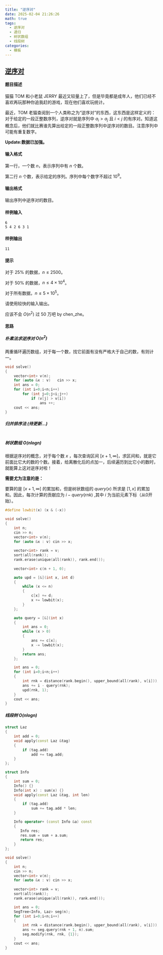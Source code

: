 ```yaml
---
title: "逆序对"     
date: 2025-02-04 21:26:26
math: true
tags:
  - 逆序对
  - 递归
  - 树状数组
  - 线段树
categories: 
  - 模板
---
```


## [逆序对](https://www.luogu.com.cn/problem/P1908)

#### 题目描述

猫猫 TOM 和小老鼠 JERRY 最近又较量上了，但是毕竟都是成年人，他们已经不喜欢再玩那种你追我赶的游戏，现在他们喜欢玩统计。

最近，TOM 老猫查阅到一个人类称之为“逆序对”的东西，这东西是这样定义的：对于给定的一段正整数序列，逆序对就是序列中 $a_i>a_j$ 且 $i<j$ 的有序对。知道这概念后，他们就比赛谁先算出给定的一段正整数序列中逆序对的数目。注意序列中可能有重复数字。

**Update:数据已加强。**

#### 输入格式

第一行，一个数 $n$，表示序列中有 $n$ 个数。

第二行 $n$ 个数，表示给定的序列。序列中每个数字不超过 $10^9$。

#### 输出格式

输出序列中逆序对的数目。

#### 样例输入

```
6
5 4 2 6 3 1
```

#### 样例输出

```
11
```

#### 提示

对于 $25\%$ 的数据，$n \leq 2500$。

对于 $50\%$ 的数据，$n \leq 4 \times 10^4$。

对于所有数据，$n \leq 5 \times 10^5$。

请使用较快的输入输出。

应该不会 $O(n^2)$ 过 50 万吧 by chen_zhe。

#### 思路

##### 朴素法求逆序对  $O(n^2)$

两重循环遍历数组，对于每一个数，找它前面有没有严格大于自己的数，有则计一。

```cpp
void solve()
{
	vector<int> v(n);
	for (auto &x : v)	cin >> x;
    int ans = 0;
    for (int i=0;i<n;i++)
        for (int j=0;j<i;j++)
            if (v[j] > v[i])
                ans ++;
    cout << ans;
}
```

##### 归并排序法 (待更新…)

```cpp

```

##### 树状数组  $O(nlogn)$

根据逆序对的概念，对于每个数 $x$ ，每次查询区间 $[x + 1, \infty]$，求区间和，就是它前面比它大的数的个数。接着，给离散化后的点加一，后续遍历到比它小的数时，就能算上这对逆序对啦！

**需要尤为注意的是：**

要算的是  $[x + 1, \infty]$ 的累加和，但是树状数组的 $query(x)$ 所求是 $[1,x]$ 的累加和。因此，每次计算的贡献应为 $i - query(rnk)$ ,其中 $i$  为当前元素下标（从0开始）。

```cpp
#define lowbit(x) (x & (-x))

void solve() 
{
    int n;
    cin >> n;
    vector<int> v(n);
    for (auto &x : v) cin >> x;
    
    vector<int> rank = v;
    sort(all(rank));
    rank.erase(unique(all(rank)), rank.end());
    
    vector<int> c(n + 1, 0);

    auto upd = [&](int x, int d) 
    {
        while (x <= n) 
        {
            c[x] += d;
            x += lowbit(x);
        }
    };

    auto query = [&](int x) 
    {
        int ans = 0;
        while (x > 0) 
        {
            ans += c[x];
            x -= lowbit(x);
        }
        return ans;
    };

    int ans = 0;
    for (int i=0;i<n;i++)
    {
        int rnk = distance(rank.begin(), upper_bound(all(rank), v[i]));
        ans += i - query(rnk);
        upd(rnk, 1);
    }
    cout << ans;
}
```

##### 线段树  $O(nlogn)$

```cpp
struct Laz
{
    int add = 0;
    void apply(const Laz &tag)
    {
        if (tag.add)
            add += tag.add;
    }
};

struct Info
{
    int sum = 0;
    Info() {}
    Info(int x) : sum(x) {}
    void apply(const Laz &tag, int len)
    {
        if (tag.add)
            sum += tag.add * len;
    }

    Info operator+ (const Info &a) const
    {
       Info res;
       res.sum = sum + a.sum;
       return res;
    }
};

void solve()
{
    int n;
    cin >> n;
    vector<int> v(n);
    for (auto &x : v) cin >> x;
    
    vector<int> rank = v;
    sort(all(rank));
    rank.erase(unique(all(rank)), rank.end());

    int ans = 0;
    SegTree<Info, Laz> seg(n);
    for (int i=0;i<n;i++)
    {
        int rnk = distance(rank.begin(), upper_bound(all(rank), v[i]));
        ans += seg.query(rnk + 1, n).sum;
        seg.modify(rnk, rnk, {1});
    }
    cout << ans;
}
```

